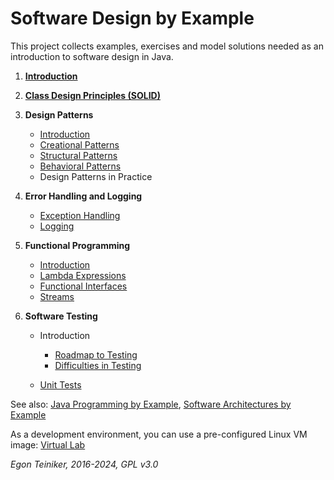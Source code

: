 # Software Design by Example

This project collects examples, exercises and model solutions needed 
as an introduction to software design in Java.

1. [**Introduction**](introduction/README.md) 

2. [**Class Design Principles (SOLID)**](solid-principles/README.md)

3. **Design Patterns**
    * [Introduction](design-patterns/introduction/README.md)
    * [Creational Patterns](design-patterns/creational-patterns/README.md)
    * [Structural Patterns](design-patterns/structural-patterns/README.md)
    * [Behavioral Patterns](design-patterns/behavioral-patterns/README.md)
    * Design Patterns in Practice

4. **Error Handling and Logging** 
    * [Exception Handling](error-handling/exception-handling/)
    * [Logging](error-handling/logging-log4j/)

5. **Functional Programming**
    * [Introduction](functional-programming/introduction/README.md)
    * [Lambda Expressions](functional-programming/lambda-expressions/)
    * [Functional Interfaces](functional-programming/functional-interfaces/)
    * [Streams](functional-programming/streams/) 

6. **Software Testing**
    * Introduction 
        * [Roadmap to Testing](software-testing/introduction/RoadmapToTest.md)
        * [Difficulties in Testing](software-testing/introduction/TestDifficulties.md)

    * [Unit Tests](software-testing/unit-tests/)
    
   
See also: 
[Java Programming by Example](https://github.com/teiniker/teiniker-lectures-java), 
[Software Architectures by Example](https://github.com/teiniker/teiniker-lectures-softwarearchitectures) 

As a development environment, you can use a pre-configured Linux VM image:
[Virtual Lab](https://drive.google.com/drive/folders/1AzsF4Mvh1HJ8k6OW5W5hQ5CF0HdqA51l)


*Egon Teiniker, 2016-2024, GPL v3.0*
